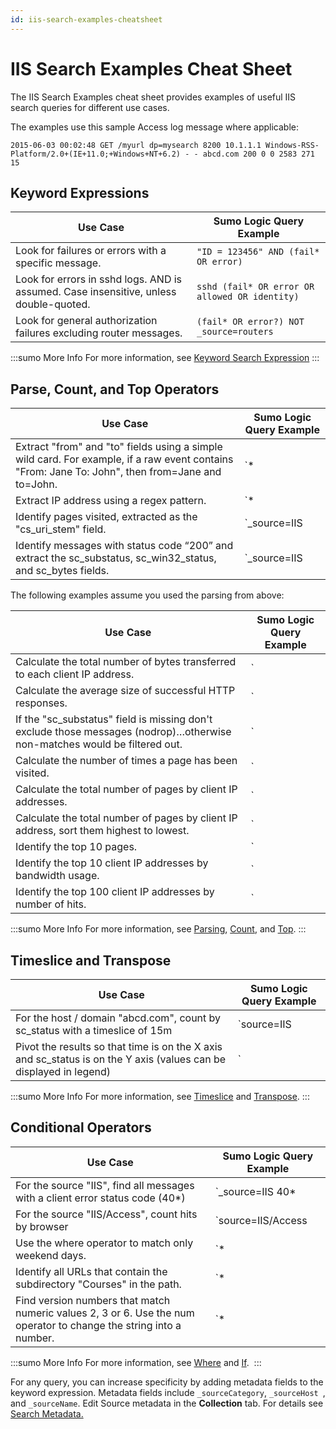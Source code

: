 ```yaml
---
id: iis-search-examples-cheatsheet
---
```


# IIS Search Examples Cheat Sheet

The IIS Search Examples cheat sheet provides examples of useful IIS search queries for different use cases.

The examples use this sample Access log message where applicable:

```
2015-06-03 00:02:48 GET /myurl dp=mysearch 8200 10.1.1.1 Windows-RSS-Platform/2.0+(IE+11.0;+Windows+NT+6.2) - - abcd.com 200 0 0 2583 271 15
```

## Keyword Expressions

| Use Case | Sumo Logic Query Example |
| -- | -- |
| Look for failures or errors with a specific message. | `"ID = 123456" AND (fail* OR error)` |
| Look for errors in sshd logs. AND is assumed. Case insensitive, unless double-quoted. | `sshd (fail* OR error OR allowed OR identity)` |
| Look for general authorization failures excluding router messages. | `(fail* OR error?) NOT _source=routers` |

:::sumo More Info
For more information, see [Keyword Search Expression](../get-started-with-search/build-search/keyword-search-expressions.md)
:::

## Parse, Count, and Top Operators

| Use Case | Sumo Logic Query Example |
| -- | -- |
| Extract "from" and "to" fields using a simple wild card. For example, if a raw event contains "From: Jane To: John", then from=Jane and to=John. | `* | parse "From: * To: *" as from, to` |
| Extract IP address using a regex pattern.	 | `* | parse regex "(?<c_ip>\d{1,3}\.\d{1,3}\.\d{1,3}\.\d{1,3})" ` |
| Identify pages visited, extracted as the "cs_uri_stem" field.	 | `_source=IIS | parse "GET * " as cs_uri_stem ` |
| Identify messages with status code “200” and extract the sc_substatus, sc_win32_status, and sc_bytes fields.  | `_source=IIS | parse " 200 * * * " as sc_substatus, sc_win32_status, sc_bytes` |

The following examples assume you used the parsing from above:

| Use Case | Sumo Logic Query Example |
| -- | -- |
| Calculate the total number of bytes transferred to each client IP address. | `| count, sum(sc_bytes) by c_ip` |
Calculate the average size of successful HTTP responses.| `|avg(sc_bytes)` |
If the "sc_substatus" field is missing don't exclude those messages (nodrop)…otherwise non-matches would be filtered out.| `| parse " 200 * " as sc_substatusnodrop` |
| Calculate the number of times a page has been visited.| `| count by cs_uri_stem` |
| Calculate the total number of pages by client IP addresses.| `| count by c_ip` |
| Calculate the total number of pages by client IP address, sort them highest to lowest.| `| count by c_ip | sort by _countdesc` |
| Identify the top 10 pages.| `| count by cs_uri_stem | top 10 cs_uri_stem by _count` |
| Identify the top 10 client IP addresses by bandwidth usage.| `| sum(sc_bytes) as total_bytes by c_ip | top 10 c_ip by total_bytes` |
| Identify the top 100 client IP addresses by number of hits.| `| count by c_ip | top 100 c_ip by _count` |

:::sumo More Info
For more information, see [Parsing](../search-query-language/parse-operators.md), [Count](../search-query-language/group-aggregate-operators/count,-count-distinct,-and-count-frequent.md), and [Top](../search-query-language/search-operators/top.md).
:::

## Timeslice and Transpose

| Use Case | Sumo Logic Query Example |
| -- | -- |
| For the host / domain "abcd.com", count by sc_status with a timeslice of 15m | `source=IIS  | parse "abcd.com * " as sc_status | timeslice 15m | count by _timeslice, sc_status` |
| Pivot the results so that time is on the X axis and sc_status is on the Y axis (values can be displayed in legend) | `| transpose row _timeslice column sc_status` |

:::sumo More Info
For more information, see [Timeslice](../search-query-language/search-operators/timeslice.md) and [Transpose](../search-query-language/search-operators/transpose.md).
:::

## Conditional Operators

| Use Case | Sumo Logic Query Example |
| -- | -- |
| For the source "IIS", find all messages with a client error status code (40\*) | `_source=IIS 40*  | parse "abcd.com * " as sc_status  | where sc_status matches "40*"` |
| For the source "IIS/Access", count hits by browser | `source=IIS/Access  | parse “* * * * * * * * “ as date, time, csmethod, cs_uri_stem, cs_uri_query, s_port, c_ip, cs_UserAgent  | if (cs_UserAgent matches "*MSIE*",1,0) as ie  | if (cs_UserAgent matches "*Firefox*",1,0) as firefox  | if (cs_UserAgent matches "*Safari*",1,0) as safari | if (cs_UserAgent matches "*Chrome*",1,0) as chrome  | sum(ie) as ie, sum(firefox) as firefox, sum(safari) as safari, sum(chrome) as chrome` |
| Use the where operator to match only weekend days. | `* | parse "day=*:" as day_of_week  | where day_of_week in ("Saturday","Sunday")` |
| Identify all URLs that contain the subdirectory "Courses" in the path. | `* | parse "GET * " as cs_uri_stem  | where cs_uri_stem matches "*Courses*"` |
| Find version numbers that match numeric values 2, 3 or 6. Use the num operator to change the string into a number. | `* | parse "Version=*." as number  | num(number) | where number in (2,3,6)` |

:::sumo More Info
For more information, see [Where](../search-query-language/search-operators/where.md) and [If](../search-query-language/search-operators/if-operator-and.md). 
:::

For any query, you can increase specificity by adding metadata fields to the keyword expression. Metadata fields include `_sourceCategory`,
`_sourceHost `, and `_sourceName`. Edit Source metadata in the **Collection** tab. For details see [Search Metadata.](../Get-Started-with-Search/search-basics/built-in-metadata.md) 
